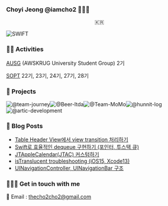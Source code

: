 ### Choyi Jeong @iamcho2 👩🏻‍💻



<p align="center">
  <samp>
    🇰🇷 <br> 
  </samp>
</p>



![SWIFT](https://img.shields.io/static/v1?style=for-the-badge&logo=swift&message=SWIFT&label=&color=FA7343&labelColor=000000) 

### 🏄‍♂️ Activities  

[AUSG](https://ausg.me) (AWSKRUG University Student Group) 2기 

[SOPT](http://sopt.org/wp/) 22기, 23기, 24기, 27기, 28기

### 🎱 Projects

![@team-journey](https://avatars.githubusercontent.com/u/86547407?s=60&v=4)![@Beer-Itda](https://avatars.githubusercontent.com/u/83107553?s=60&v=4)![@Team-MoMo](https://avatars.githubusercontent.com/u/76675249?s=60&v=4)![@hunnit-log](https://avatars.githubusercontent.com/u/74134192?s=60&v=4)![@artic-development](https://avatars.githubusercontent.com/u/52156026?s=60&v=4)

### 🍋 Blog Posts
<!-- BLOG-POST-LIST:START -->
- [Table Header View에서 view transition 처리하기](https://iamcho2.github.io/2021/10/10/view-transition-at-tableheaderview)
- [Swift로 효율적인 dequeue 구현하기 (포인터, 투스택 큐)](https://iamcho2.github.io/2021/10/04/Swift-dequeue)
- [JTAppleCalendar(JTAC) 커스텀하기](https://iamcho2.github.io/2021/09/27/customizing-JTAppleCalendar-init-multiple-range)
- [isTranslucent troubleshooting (iOS15, Xcode13)](https://iamcho2.github.io/2021/09/26/UIBarAppearance-isTranslucent)
- [UINavigationController, UINavigationBar 구조](https://iamcho2.github.io/2021/09/25/structure-of-UINavigationController-UINavigationBar)
<!-- BLOG-POST-LIST:END -->

### 🏄🏻‍♀️ Get in touch with me

📧 Email : thecho2cho2@gmail.com

